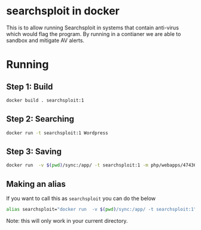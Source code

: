 # searchsploit in docker

This is to allow running Searchsploit in systems that contain anti-virus which would flag the program.
By running in a contianer we are able to sandbox and mitigate AV alerts.

# Running
## Step 1: Build

```bash
docker build . searchsploit:1
```

## Step 2: Searching

```bash
docker run -t searchsploit:1 Wordpress
```

## Step 3: Saving

```bash
docker run  -v $(pwd)/sync:/app/ -t searchsploit:1 -m php/webapps/47436.txt
```

## Making an alias

If you want to call this as `searchsploit` you can do the below

```bash
alias searchsploit="docker run  -v $(pwd)/sync:/app/ -t searchsploit:1"
```

Note: this will only work in your current directory.